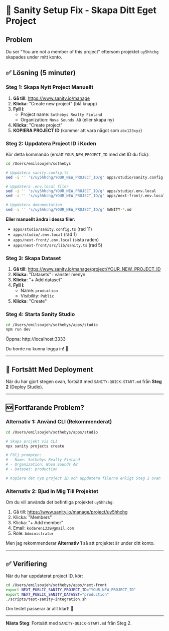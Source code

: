 # 🔧 Sanity Setup Fix - Skapa Ditt Eget Project

## Problem
Du ser "You are not a member of this project" eftersom projektet `uy5hhchg` skapades under mitt konto.

## ✅ Lösning (5 minuter)

### Steg 1: Skapa Nytt Project Manuellt

1. **Gå till**: https://www.sanity.io/manage
2. **Klicka**: "Create new project" (blå knapp)
3. **Fyll i**:
   - Project name: `Sothebys Realty Finland`
   - Organization: `Nova Sounds AB` (eller skapa ny)
4. **Klicka**: "Create project"
5. **KOPIERA PROJECT ID** (kommer att vara något som `abc123xyz`)

### Steg 2: Uppdatera Project ID i Koden

Kör detta kommando (ersätt `YOUR_NEW_PROJECT_ID` med det ID du fick):

```bash
cd /Users/emilsoujeh/sothebys

# Uppdatera sanity.config.ts
sed -i '' 's/uy5hhchg/YOUR_NEW_PROJECT_ID/g' apps/studio/sanity.config.ts

# Uppdatera .env.local filer
sed -i '' 's/uy5hhchg/YOUR_NEW_PROJECT_ID/g' apps/studio/.env.local
sed -i '' 's/uy5hhchg/YOUR_NEW_PROJECT_ID/g' apps/next-front/.env.local

# Uppdatera dokumentation
sed -i '' 's/uy5hhchg/YOUR_NEW_PROJECT_ID/g' SANITY-*.md
```

**Eller manuellt ändra i dessa filer:**
- `apps/studio/sanity.config.ts` (rad 11)
- `apps/studio/.env.local` (rad 1)
- `apps/next-front/.env.local` (sista raden)
- `apps/next-front/src/lib/sanity.ts` (rad 5)

### Steg 3: Skapa Dataset

1. **Gå till**: https://www.sanity.io/manage/project/YOUR_NEW_PROJECT_ID
2. **Klicka**: "Datasets" i vänster menyn
3. **Klicka**: "+ Add dataset"
4. **Fyll i**:
   - Name: `production`
   - Visibility: `Public`
5. **Klicka**: "Create"

### Steg 4: Starta Sanity Studio

```bash
cd /Users/emilsoujeh/sothebys/apps/studio
npm run dev
```

Öppna: http://localhost:3333

Du borde nu kunna logga in! 🎉

---

## 🚀 Fortsätt Med Deployment

När du har gjort stegen ovan, fortsätt med `SANITY-QUICK-START.md` från **Steg 2** (Deploy Studio).

---

## 🆘 Fortfarande Problem?

### Alternativ 1: Använd CLI (Rekommenderat)

```bash
cd /Users/emilsoujeh/sothebys/apps/studio

# Skapa projekt via CLI
npx sanity projects create

# Följ prompten:
# - Name: Sothebys Realty Finland
# - Organization: Nova Sounds AB
# - Dataset: production

# Kopiera det nya project ID och uppdatera filerna enligt Steg 2 ovan
```

### Alternativ 2: Bjud In Mig Till Projektet

Om du vill använda det befintliga projektet `uy5hhchg`:

1. Gå till: https://www.sanity.io/manage/project/uy5hhchg
2. Klicka: "Members"
3. Klicka: "+ Add member"
4. Email: `kodaren1338@gmail.com`
5. Role: `Administrator`

Men jag rekommenderar **Alternativ 1** så att projektet är under ditt konto.

---

## ✅ Verifiering

När du har uppdaterat project ID, kör:

```bash
cd /Users/emilsoujeh/sothebys/apps/next-front
export NEXT_PUBLIC_SANITY_PROJECT_ID="YOUR_NEW_PROJECT_ID"
export NEXT_PUBLIC_SANITY_DATASET="production"
./scripts/test-sanity-integration.sh
```

Om testet passerar är allt klart! 🎉

---

**Nästa Steg**: Fortsätt med `SANITY-QUICK-START.md` från Steg 2.

